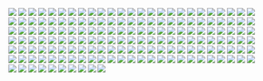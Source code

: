![](https://media0.giphy.com/media/wGMR0w1NMYv2qC84mw/giphy.webp?cid=ecf05e474gzxfy29c3dt31yiqw2fm2vl6mu7o1dv1v5enscx&ep=v1_gifs_related&rid=giphy.webp&ct=s)
![](https://media1.giphy.com/media/ZEUODEtQiUZWGg6IHR/200w.webp?cid=ecf05e470e0elcnuckn6k74ch45rxbhjrgj0yxp87qo3vbv1&ep=v1_stickers_search&rid=200w.webp&ct=s)
![](https://media0.giphy.com/media/IOaLEhOlGiuwDRqgul/200w.webp?cid=ecf05e470e0elcnuckn6k74ch45rxbhjrgj0yxp87qo3vbv1&ep=v1_stickers_search&rid=200w.webp&ct=s)
![](https://media1.giphy.com/media/9KBNKI4CWUzslejL2T/giphy.webp?cid=ecf05e47lpo4zxha8rvx9ps7pavbda6zhadjscyfajup9xhs&ep=v1_stickers_search&rid=giphy.webp&ct=s)
![](https://media4.giphy.com/media/WUlplcMpOCEmTGBtBW/200w.webp?cid=ecf05e47nsem6tfqceewsqzdrgjnkpydiz9d6si8y5u6z0uv&ep=v1_stickers_search&rid=200w.webp&ct=s)
![](https://media1.giphy.com/media/eexxDzCm3TeMGlouQI/200w.webp?cid=ecf05e47w63oy8l5vpum2foxrwuql2jl3pzfyoqbt501q02o&ep=v1_stickers_search&rid=200w.webp&ct=s)
![](https://media1.giphy.com/media/F73KLZL9eAfDcDQFAt/200w.webp?cid=ecf05e47w63oy8l5vpum2foxrwuql2jl3pzfyoqbt501q02o&ep=v1_stickers_search&rid=200w.webp&ct=s)
![](https://media1.giphy.com/media/SiaVw2Ad8G3dKbOKcp/200w.webp?cid=ecf05e47lpo4zxha8rvx9ps7pavbda6zhadjscyfajup9xhs&ep=v1_stickers_search&rid=200w.webp&ct=s)
![](https://media1.giphy.com/media/gW9OvfStaO5qwBRvhV/200w.webp?cid=ecf05e4765r13x5ljj86v210ol60fwldzxfp9locm1c2nqnz&ep=v1_stickers_search&rid=200w.webp&ct=s)
![](https://media1.giphy.com/media/ZdUKmdUvXeSXyWjCfQ/200.webp?cid=ecf05e4765r13x5ljj86v210ol60fwldzxfp9locm1c2nqnz&ep=v1_stickers_search&rid=200.webp&ct=s)
![](https://media2.giphy.com/media/6NQu9MFxZYljybaGYN/200.webp?cid=ecf05e4765r13x5ljj86v210ol60fwldzxfp9locm1c2nqnz&ep=v1_stickers_search&rid=200.webp&ct=s)
![](https://media3.giphy.com/media/F15tBeLvvrkBofvGAg/200w.webp?cid=ecf05e47b6y3vterigkntjv63nn83qijuw1z6432fgx9mtow&ep=v1_stickers_search&rid=200w.webp&ct=s)
![](https://media0.giphy.com/media/HisjVYd0P7dSHirYzZ/200w.webp?cid=ecf05e47mr39x6mzib4dm9c2h4pln8844205j9jcbeff2og0&ep=v1_stickers_search&rid=200w.webp&ct=s)
![](https://media3.giphy.com/media/bGgsc5mWoryfgKBx1u/200w.webp?cid=ecf05e470n34647m0zoud8p7qh3g5zbv3zl9tqs096vsw3is&ep=v1_gifs_search&rid=200w.webp&ct=g)
![](https://media2.giphy.com/media/3pHrwP0Lg9t8NqiLWY/200w.webp?cid=ecf05e47jq5rwwqhppbdnmjb2qmdjnlr76uo1scf6hthb753&ep=v1_gifs_search&rid=200w.webp&ct=g)
![](https://media1.giphy.com/media/Yfl7CS7vQqnebA69aH/200w.webp?cid=ecf05e47ofw18oalod62l56d66tkd9rm6x306r8398d3b2yl&ep=v1_gifs_search&rid=200w.webp&ct=g)
![](https://media4.giphy.com/media/11ZSwQNWba4YF2/giphy.webp?cid=ecf05e470n34647m0zoud8p7qh3g5zbv3zl9tqs096vsw3is&ep=v1_gifs_search&rid=giphy.webp&ct=g)
![](https://media1.giphy.com/media/RbDKaczqWovIugyJmW/200w.webp?cid=ecf05e470n34647m0zoud8p7qh3g5zbv3zl9tqs096vsw3is&ep=v1_gifs_search&rid=200w.webp&ct=g)
![](https://media0.giphy.com/media/2IudUHdI075HL02Pkk/200.webp?cid=ecf05e470n34647m0zoud8p7qh3g5zbv3zl9tqs096vsw3is&ep=v1_gifs_search&rid=200.webp&ct=g)
![](https://media0.giphy.com/media/ZDTbix65Me1YDNLDF3/200.webp?cid=ecf05e47twas2pjpvgd0lim9dwohkyhw75k9bs4ge2mf4boh&ep=v1_stickers_search&rid=200.webp&ct=ts)
![](https://media2.giphy.com/media/UQJlZ2OcaCA2RLfGiZ/giphy.webp?cid=ecf05e47twas2pjpvgd0lim9dwohkyhw75k9bs4ge2mf4boh&ep=v1_stickers_search&rid=giphy.webp&ct=s)
![](https://media3.giphy.com/media/xBTSwCTFkgfcdTjHMz/200w.webp?cid=ecf05e47twas2pjpvgd0lim9dwohkyhw75k9bs4ge2mf4boh&ep=v1_stickers_search&rid=200w.webp&ct=s)
![](https://media0.giphy.com/media/LMt9638dO8dftAjtco/200.webp?cid=ecf05e47twas2pjpvgd0lim9dwohkyhw75k9bs4ge2mf4boh&ep=v1_stickers_search&rid=200.webp&ct=s)
![](https://media4.giphy.com/media/4B1BTOMTi8b3OdPrzy/giphy.webp?cid=ecf05e47twas2pjpvgd0lim9dwohkyhw75k9bs4ge2mf4boh&ep=v1_stickers_search&rid=giphy.webp&ct=s)
![](https://media0.giphy.com/media/gFmkpNCar7TSoauRUs/200.webp?cid=ecf05e47twas2pjpvgd0lim9dwohkyhw75k9bs4ge2mf4boh&ep=v1_stickers_search&rid=200.webp&ct=s)
![](https://media2.giphy.com/media/5ZXA1Gb4uleV1nHVhF/200w.webp?cid=ecf05e47twas2pjpvgd0lim9dwohkyhw75k9bs4ge2mf4boh&ep=v1_stickers_search&rid=200w.webp&ct=s)
![](https://media0.giphy.com/media/KzJkzjggfGN5Py6nkT/200.webp?cid=ecf05e47twas2pjpvgd0lim9dwohkyhw75k9bs4ge2mf4boh&ep=v1_stickers_search&rid=200.webp&ct=s)
![](https://media3.giphy.com/media/zbMRZx113HKBkeCwrm/200w.webp?cid=ecf05e47twas2pjpvgd0lim9dwohkyhw75k9bs4ge2mf4boh&ep=v1_stickers_search&rid=200w.webp&ct=s)
![](https://media3.giphy.com/media/paTz7UZbPfTZFRYnnB/200w.webp?cid=ecf05e47twas2pjpvgd0lim9dwohkyhw75k9bs4ge2mf4boh&ep=v1_stickers_search&rid=200w.webp&ct=s)
![](https://media2.giphy.com/media/Ll22OhMLAlVDb8UQWe/giphy.webp?cid=ecf05e47z8k4hximfbjd941eieknill372z1sny5bo7babro&ep=v1_stickers_search&rid=giphy.webp&ct=s)
![](https://media4.giphy.com/media/x4unLoM3hApc2Cw5kO/200w.webp?cid=ecf05e47z8k4hximfbjd941eieknill372z1sny5bo7babro&ep=v1_stickers_search&rid=200w.webp&ct=s)
![](https://media3.giphy.com/media/4IbknOQGPwUnJj2c76/giphy.webp?cid=ecf05e47z8k4hximfbjd941eieknill372z1sny5bo7babro&ep=v1_stickers_search&rid=giphy.webp&ct=s)
![](https://media3.giphy.com/media/xTk9ZOk8WmSKQpFg1W/200w.webp?cid=ecf05e47z8k4hximfbjd941eieknill372z1sny5bo7babro&ep=v1_stickers_search&rid=200w.webp&ct=s)
![](https://media0.giphy.com/media/g5lEHIgdAWDfiaMk31/200w.webp?cid=ecf05e47z8k4hximfbjd941eieknill372z1sny5bo7babro&ep=v1_stickers_search&rid=200w.webp&ct=s)
![](https://media2.giphy.com/media/C4aIGJk8IIAzAWkiHS/200w.webp?cid=ecf05e4793bic25isvvth78zhki8mgfyv9q5pot0asvwe9a8&ep=v1_stickers_search&rid=200w.webp&ct=s)
![](https://media3.giphy.com/media/XMkRFxK153adUcGeFH/200w.webp?cid=ecf05e4793bic25isvvth78zhki8mgfyv9q5pot0asvwe9a8&ep=v1_stickers_search&rid=200w.webp&ct=s)
![](https://media2.giphy.com/media/VVOeS3aglQLSnVSOg9/200.webp?cid=ecf05e47sefmjqnlghfpi7ugbew576i8q6ue03jva3d56gh4&ep=v1_stickers_search&rid=200.webp&ct=s)
![](https://media2.giphy.com/media/LO95QQqSmnolIZTPrV/200w.webp?cid=ecf05e47sefmjqnlghfpi7ugbew576i8q6ue03jva3d56gh4&ep=v1_stickers_search&rid=200w.webp&ct=s)
![](https://media3.giphy.com/media/vLlpbDafjgHystuJ0a/200w.webp?cid=ecf05e47drcd5fevyo3wvymndxd43vowl586wz4wvlypycux&ep=v1_stickers_search&rid=200w.webp&ct=s)
![](https://media3.giphy.com/media/gLWLC3fjwG56p3H4uC/200w.webp?cid=ecf05e47drcd5fevyo3wvymndxd43vowl586wz4wvlypycux&ep=v1_stickers_search&rid=200w.webp&ct=s)
![](https://media4.giphy.com/media/0lfqHNZwWM1hOvJ9CX/200w.webp?cid=ecf05e474lmwntgnfkuwazy2e8r00o6q8ix70wbl8d8gxmkq&ep=v1_stickers_search&rid=200w.webp&ct=s)
![](https://media3.giphy.com/media/QmpllNeyriYf8mAz41/200w.webp?cid=ecf05e474lmwntgnfkuwazy2e8r00o6q8ix70wbl8d8gxmkq&ep=v1_stickers_search&rid=200w.webp&ct=s)
![](https://media4.giphy.com/media/CA7G0fe9xpb9Kblj7H/200w.webp?cid=ecf05e47rtz9v2derub76cu7prwinw0vecf0iy9hkh7jz04y&ep=v1_stickers_search&rid=200w.webp&ct=ts)
![](https://media2.giphy.com/media/7DILedCoTwhFQY6ed6/200.webp?cid=ecf05e47rtz9v2derub76cu7prwinw0vecf0iy9hkh7jz04y&ep=v1_stickers_search&rid=200.webp&ct=s)
![](https://media4.giphy.com/media/YuKbGGIYMXemhnub3q/200w.webp?cid=ecf05e47rtz9v2derub76cu7prwinw0vecf0iy9hkh7jz04y&ep=v1_stickers_search&rid=200w.webp&ct=s)
![](https://media3.giphy.com/media/E4kjYvAnTjh45ML3TO/200w.webp?cid=ecf05e47usb0hy7izoy7jdmz7rhm4a4w40abqlz4n57gf3sa&ep=v1_stickers_search&rid=200w.webp&ct=s)
![](https://media3.giphy.com/media/7VbylXpV9aM2wR0uxj/200w.webp?cid=ecf05e47yfosplv1910rxnz0luymstay0yj7sgems7s8gk4t&ep=v1_stickers_search&rid=200w.webp&ct=s)
![](https://media1.giphy.com/media/MunViQ5feR29sMFVfa/200w.webp?cid=ecf05e47yfosplv1910rxnz0luymstay0yj7sgems7s8gk4t&ep=v1_stickers_search&rid=200w.webp&ct=s)
![](https://media0.giphy.com/media/kdFc8fubgS31b8DsVu/giphy.webp?cid=ecf05e47yfosplv1910rxnz0luymstay0yj7sgems7s8gk4t&ep=v1_stickers_search&rid=giphy.webp&ct=s)
![](https://media0.giphy.com/media/GZu3NtMoA6Lp2alLKk/200w.webp?cid=ecf05e47yfosplv1910rxnz0luymstay0yj7sgems7s8gk4t&ep=v1_stickers_search&rid=200w.webp&ct=s)
![](https://media1.giphy.com/media/KJmbSTSyIzetubNgJ5/200w.webp?cid=ecf05e47yfosplv1910rxnz0luymstay0yj7sgems7s8gk4t&ep=v1_stickers_search&rid=200w.webp&ct=s)
![](https://media1.giphy.com/media/kH1DBkPNyZPOk0BxrM/100.webp?cid=ecf05e47zo6os1bt0s7p9lsf3q6vsab6fkvawa0l36kccn9a&ep=v1_stickers_search&rid=100.webp&ct=s)
![](https://media4.giphy.com/media/2zeji2UedvZzvIZ45N/200w.webp?cid=ecf05e47uu13fxqo3wqe3hbod0uomjb6bda1o8hjdj07gs4f&ep=v1_stickers_search&rid=200w.webp&ct=s)
![](https://media2.giphy.com/media/24FMS5ZlpMOjxxsqH8/200w.webp?cid=ecf05e47uu13fxqo3wqe3hbod0uomjb6bda1o8hjdj07gs4f&ep=v1_stickers_search&rid=200w.webp&ct=s)
![](https://media2.giphy.com/media/dUTSuyxOeuAa7DmzSc/200w.webp?cid=ecf05e47s4zmt4pi2efmdaazovmnnxex2f5z77cuddtm9u7j&ep=v1_stickers_search&rid=200w.webp&ct=s)
![](https://media3.giphy.com/media/Rpi9Hq3ujb73ory0Uc/200w.webp?cid=ecf05e47x7vorbrwkg9dmpjbv2k9yazyyif89y1ailg83t72&ep=v1_stickers_search&rid=200w.webp&ct=s)
![](https://media0.giphy.com/media/pabqDSlAbRMZsNCC2M/200w.webp?cid=ecf05e47x7vorbrwkg9dmpjbv2k9yazyyif89y1ailg83t72&ep=v1_stickers_search&rid=200w.webp&ct=s)
![](https://media1.giphy.com/media/QuDgW7dXQfCZiWVXD4/100.webp?cid=ecf05e47gmq0p2tkkbc9g4v3tewepsjoukejec2uiqsuuv6e&ep=v1_stickers_search&rid=100.webp&ct=s)
![](https://media1.giphy.com/media/qihyaAQzWpRgFRI3WJ/giphy.gif?cid=ecf05e47swbol68nqgfyi5kz2bqntm7jb1sldzj6l2qze485&ep=v1_stickers_search&rid=giphy.gif&ct=s)
![](https://media0.giphy.com/media/FnW8Nzqf3mimOfuBuf/200w.webp?cid=ecf05e479j44pk774mc71egtzbvb9iwlpj12zszg91tz2nfr&ep=v1_gifs_related&rid=200w.webp&ct=s)
![](https://media2.giphy.com/media/t0ORhxxSItjyhG25i2/200w.webp?cid=ecf05e479j44pk774mc71egtzbvb9iwlpj12zszg91tz2nfr&ep=v1_gifs_related&rid=200w.webp&ct=s)
![](https://media1.giphy.com/media/oQsST1CiKeXnekoA2D/200.webp?cid=ecf05e479j44pk774mc71egtzbvb9iwlpj12zszg91tz2nfr&ep=v1_gifs_related&rid=200.webp&ct=s)
![](https://media0.giphy.com/media/MFTsfZHvpdTPgVjgCm/100.webp?cid=ecf05e479j44pk774mc71egtzbvb9iwlpj12zszg91tz2nfr&ep=v1_gifs_related&rid=100.webp&ct=s)
![](https://media4.giphy.com/media/epXr3czjLhoU858ZZn/200w.webp?cid=ecf05e479j44pk774mc71egtzbvb9iwlpj12zszg91tz2nfr&ep=v1_gifs_related&rid=200w.webp&ct=s)
![](https://media0.giphy.com/media/REwoTTnB43hux7zbqy/200w.webp?cid=ecf05e479j44pk774mc71egtzbvb9iwlpj12zszg91tz2nfr&ep=v1_gifs_related&rid=200w.webp&ct=s)
![](https://media1.giphy.com/media/d5aVyDx4scdO3GUXDR/200w.webp?cid=ecf05e479j44pk774mc71egtzbvb9iwlpj12zszg91tz2nfr&ep=v1_gifs_related&rid=200w.webp&ct=s)
![](https://media4.giphy.com/media/FN214dCqdOXhCkiksr/200w.webp?cid=ecf05e47vgfud00maftc90r0d9uax5lygjvh8k1jvuonvy9n&ep=v1_gifs_related&rid=200w.webp&ct=s)
![](https://media2.giphy.com/media/1rhNS4sW7zGtQfNR6f/giphy.webp?cid=ecf05e476b5wf48xxqw9gc8jfydhd9sfr9or2qj4vknzewsi&ep=v1_gifs_related&rid=giphy.webp&ct=s)
![](https://media0.giphy.com/media/MPAh32Zz0QXiluv3aC/200w.webp?cid=ecf05e476b5wf48xxqw9gc8jfydhd9sfr9or2qj4vknzewsi&ep=v1_gifs_related&rid=200w.webp&ct=s)
![](https://media2.giphy.com/media/ShgLh7t3NqG2E67Q2m/200w.webp?cid=ecf05e476b5wf48xxqw9gc8jfydhd9sfr9or2qj4vknzewsi&ep=v1_gifs_related&rid=200w.webp&ct=s)
![](https://media0.giphy.com/media/xULW8l2gXuRPmsQe8U/200w.webp?cid=ecf05e472l44h8an66gp5fs0a6ae1lft0xje2ncd07jfxbv3&ep=v1_stickers_search&rid=200w.webp&ct=s)
![](https://media2.giphy.com/media/ksE9feSa2b4V2GYwY4/200w.webp?cid=ecf05e472l44h8an66gp5fs0a6ae1lft0xje2ncd07jfxbv3&ep=v1_stickers_search&rid=200w.webp&ct=ts)
![](https://media1.giphy.com/media/TyNiKSSbpMcoveJ75f/200w.webp?cid=ecf05e472l44h8an66gp5fs0a6ae1lft0xje2ncd07jfxbv3&ep=v1_stickers_search&rid=200w.webp&ct=s)
![](https://media0.giphy.com/media/GP1TJJSV4Ys1r64q2A/200w.webp?cid=ecf05e472l44h8an66gp5fs0a6ae1lft0xje2ncd07jfxbv3&ep=v1_stickers_search&rid=200w.webp&ct=s)
![](https://media0.giphy.com/media/tPjlmJzj9Z99vwF5dV/200w.webp?cid=ecf05e472l44h8an66gp5fs0a6ae1lft0xje2ncd07jfxbv3&ep=v1_stickers_search&rid=200w.webp&ct=s)
![](https://media0.giphy.com/media/3cnUC0vUGV3ZLktdtG/200w.webp?cid=ecf05e472l44h8an66gp5fs0a6ae1lft0xje2ncd07jfxbv3&ep=v1_stickers_search&rid=200w.webp&ct=s)
![](https://media1.giphy.com/media/wgvsRSZ2RNeG6HxfBN/giphy.webp?cid=ecf05e472l44h8an66gp5fs0a6ae1lft0xje2ncd07jfxbv3&ep=v1_stickers_search&rid=giphy.webp&ct=s)
![](https://media2.giphy.com/media/qwi7fF1bfJQMPlTZ43/200w.webp?cid=ecf05e472l44h8an66gp5fs0a6ae1lft0xje2ncd07jfxbv3&ep=v1_stickers_search&rid=200w.webp&ct=s)
![](https://media2.giphy.com/media/Y0uU6oq3hJ1Gu2Er1q/200w.webp?cid=ecf05e472l44h8an66gp5fs0a6ae1lft0xje2ncd07jfxbv3&ep=v1_stickers_search&rid=200w.webp&ct=s)
![](https://media0.giphy.com/media/ZBgCqq8BQJqMhUkpmL/200w.webp?cid=ecf05e472l44h8an66gp5fs0a6ae1lft0xje2ncd07jfxbv3&ep=v1_stickers_search&rid=200w.webp&ct=s)
![](https://media4.giphy.com/media/eg1bhkbPqMfKNS2run/200w.webp?cid=ecf05e472l44h8an66gp5fs0a6ae1lft0xje2ncd07jfxbv3&ep=v1_stickers_search&rid=200w.webp&ct=s)
![](https://media4.giphy.com/media/HvekzBaREHxlEwvlOS/giphy.webp?cid=ecf05e47ki48lerbgpb3hql9gfuv01sezfqpdn418q3vzxi3&ep=v1_stickers_search&rid=giphy.webp&ct=s)
![](https://media2.giphy.com/media/djVVCMKG71PKVNwCtF/200w.webp?cid=ecf05e47ki48lerbgpb3hql9gfuv01sezfqpdn418q3vzxi3&ep=v1_stickers_search&rid=200w.webp&ct=s)
![](https://media0.giphy.com/media/YqNeB9QpApbYg66YHP/200w.webp?cid=ecf05e47ki48lerbgpb3hql9gfuv01sezfqpdn418q3vzxi3&ep=v1_stickers_search&rid=200w.webp&ct=s)
![](https://media3.giphy.com/media/2kd0cs3k2hMFSOgKE7/200w.webp?cid=ecf05e47ki48lerbgpb3hql9gfuv01sezfqpdn418q3vzxi3&ep=v1_stickers_search&rid=200w.webp&ct=s)
![](https://media0.giphy.com/media/IavkxZWcA39abNZq55/200w.webp?cid=ecf05e47ki48lerbgpb3hql9gfuv01sezfqpdn418q3vzxi3&ep=v1_stickers_search&rid=200w.webp&ct=s)
![](https://media2.giphy.com/media/WU7V09A4nl2ZjtyDC1/200w.webp?cid=ecf05e47oso0sd79wkijlgtt6qz46voj88oaao4w5au1xdrb&ep=v1_stickers_search&rid=200w.webp&ct=s)
![](https://media2.giphy.com/media/XEUkQNOlmuq8Wv7FAc/200.webp?cid=ecf05e47oso0sd79wkijlgtt6qz46voj88oaao4w5au1xdrb&ep=v1_stickers_search&rid=200.webp&ct=s)
![](https://media1.giphy.com/media/Jqy5D7DFs0i5EPkWfV/200w.webp?cid=ecf05e47oso0sd79wkijlgtt6qz46voj88oaao4w5au1xdrb&ep=v1_stickers_search&rid=200w.webp&ct=s)
![](https://media3.giphy.com/media/3P9f2KDC2iJLnpVGlp/200w.webp?cid=ecf05e47oso0sd79wkijlgtt6qz46voj88oaao4w5au1xdrb&ep=v1_stickers_search&rid=200w.webp&ct=s)
![](https://media0.giphy.com/media/l6wZU4KU18Ldcp99GO/200.webp?cid=ecf05e4759de802nk92e9e7cz8eqlif3i30ig44j1r5cnoxm&ep=v1_stickers_search&rid=200.webp&ct=s)
![](https://media1.giphy.com/media/IgAYbKzxd8LL0Rzzb1/200.webp?cid=ecf05e47b37p1d35x0fkakct1car492xd06ov1cu5hejme2q&ep=v1_stickers_search&rid=200.webp&ct=s)
![](https://media2.giphy.com/media/J6WG3T6wVYTsd4RZOB/200w.webp?cid=ecf05e47b37p1d35x0fkakct1car492xd06ov1cu5hejme2q&ep=v1_stickers_search&rid=200w.webp&ct=s)
![](https://media0.giphy.com/media/mBkwXf3HrO99yQ0sw6/200w.webp?cid=ecf05e47rjby238flcjn6o9istjtk5vedphcqic1lbroizsh&ep=v1_stickers_search&rid=200w.webp&ct=s)
![](https://media0.giphy.com/media/KYh90pNGHTEEMryoqo/200w.webp?cid=ecf05e47ofvc0exsunzkp6nxbensfxhrryp51jd4rnjlmx4f&ep=v1_stickers_search&rid=200w.webp&ct=s)
![](https://media4.giphy.com/media/JSXlcb2U0czPcBHL2k/200w.webp?cid=ecf05e47b96wrk49iefv8lha3p2j1nii75uc36ju0hsomjin&ep=v1_gifs_search&rid=200w.webp&ct=g)
![](https://media4.giphy.com/media/kJ1iL1ZQIyibu/200.webp?cid=ecf05e47esxoj7q49ra9et915ribac42cytodii4e7anu7l6&ep=v1_gifs_search&rid=200.webp&ct=g)
![](https://media1.giphy.com/media/13HgwGsXF0aiGY/200w.webp?cid=ecf05e47esxoj7q49ra9et915ribac42cytodii4e7anu7l6&ep=v1_gifs_search&rid=200w.webp&ct=g)
![](https://media2.giphy.com/media/dl8b48ULQRjBkRcmZZ/200w.webp?cid=ecf05e47b96wrk49iefv8lha3p2j1nii75uc36ju0hsomjin&ep=v1_gifs_search&rid=200w.webp&ct=g)
![](https://media3.giphy.com/media/iGpHt2H22k1orjgT9b/200w.webp?cid=ecf05e47b96wrk49iefv8lha3p2j1nii75uc36ju0hsomjin&ep=v1_gifs_search&rid=200w.webp&ct=g)
![](https://media2.giphy.com/media/92KgrxwgebKs7eFkqr/200w.webp?cid=ecf05e47b96wrk49iefv8lha3p2j1nii75uc36ju0hsomjin&ep=v1_gifs_search&rid=200w.webp&ct=g)
![](https://media4.giphy.com/media/HwOmxUKFFNEwU/200w.webp?cid=ecf05e47maevki5firrix53mw4xx1fbuqayvfpz69ompmpzt&ep=v1_gifs_search&rid=200w.webp&ct=g)
![](https://media2.giphy.com/media/xni0PWO8GKtttaoa5R/200w.webp?cid=ecf05e47maevki5firrix53mw4xx1fbuqayvfpz69ompmpzt&ep=v1_gifs_search&rid=200w.webp&ct=g)
![](https://media1.giphy.com/media/XCyJsCbOeTBmEsHIss/200w.webp?cid=ecf05e47maevki5firrix53mw4xx1fbuqayvfpz69ompmpzt&ep=v1_gifs_search&rid=200w.webp&ct=g)
![](https://media4.giphy.com/media/JIX9t2j0ZTN9S/200w.webp?cid=ecf05e470ly5slaxbj10rn2v4u5ae5sbnfocp9umdugrybnm&ep=v1_gifs_search&rid=200w.webp&ct=g)
![](https://media0.giphy.com/media/o0vwzuFwCGAFO/200w.webp?cid=ecf05e470ly5slaxbj10rn2v4u5ae5sbnfocp9umdugrybnm&ep=v1_gifs_search&rid=200w.webp&ct=g)
![](https://media4.giphy.com/media/4UzW8S83pWoKs/200w.webp?cid=ecf05e470ly5slaxbj10rn2v4u5ae5sbnfocp9umdugrybnm&ep=v1_gifs_search&rid=200w.webp&ct=g)
![](https://media1.giphy.com/media/UFGj6EYw5JhMQ/200w.webp?cid=ecf05e47fbopcvq2ii5ja0hrbgaw5l0bz2rf81hii687vqcy&ep=v1_gifs_search&rid=200w.webp&ct=g)
![](https://media2.giphy.com/media/MF1kR4YmC2Z20/200.webp?cid=ecf05e470ly5slaxbj10rn2v4u5ae5sbnfocp9umdugrybnm&ep=v1_gifs_search&rid=200.webp&ct=g)
![](https://media2.giphy.com/media/D0EjguuQzYr9m/200w.webp?cid=ecf05e47fbopcvq2ii5ja0hrbgaw5l0bz2rf81hii687vqcy&ep=v1_gifs_search&rid=200w.webp&ct=g)
![](https://media1.giphy.com/media/6OrCT1jVbonHG/200w.webp?cid=ecf05e47fbopcvq2ii5ja0hrbgaw5l0bz2rf81hii687vqcy&ep=v1_gifs_search&rid=200w.webp&ct=g)
![](https://media4.giphy.com/media/2p1ng5ek9qIR8wzPn5/200w.webp?cid=ecf05e4713752js64468xhqqy97vv8b5vd8fau6yc5iehcly&ep=v1_gifs_search&rid=200w.webp&ct=g)
![](https://media2.giphy.com/media/3oEjHWbXcpeKhTktXi/200.webp?cid=ecf05e4713752js64468xhqqy97vv8b5vd8fau6yc5iehcly&ep=v1_gifs_search&rid=200.webp&ct=g)
![](https://media3.giphy.com/media/QNFhOolVeCzPQ2Mx85/200w.webp?cid=ecf05e4713752js64468xhqqy97vv8b5vd8fau6yc5iehcly&ep=v1_gifs_search&rid=200w.webp&ct=g)
![](https://media0.giphy.com/media/axnFGXT6MzvgY/200w.webp?cid=ecf05e474v428l9m7gjj42c09ddoidw18o930egaxmlugs2o&ep=v1_gifs_search&rid=200w.webp&ct=g)
![](https://media2.giphy.com/media/d31wIu3HgY048MKs/giphy.webp?cid=ecf05e47ko1h95vj0v4ossxbvg981nh7bs6qo0r194vkehkl&ep=v1_gifs_search&rid=giphy.webp&ct=g)
![](https://media4.giphy.com/media/3ov9jPkZMt2uO5KXgk/200w.webp?cid=ecf05e47ko1h95vj0v4ossxbvg981nh7bs6qo0r194vkehkl&ep=v1_gifs_search&rid=200w.webp&ct=g)
![](https://media4.giphy.com/media/lptIayuGHV9Utu3iTv/200w.webp?cid=ecf05e47ko1h95vj0v4ossxbvg981nh7bs6qo0r194vkehkl&ep=v1_gifs_search&rid=200w.webp&ct=g)
![](https://media1.giphy.com/media/L05HgB2h6qICDs5Sms/200w.webp?cid=ecf05e475u90gdhqbaqxko9m3atrl3by9dkmdyr6tiiokevc&ep=v1_stickers_search&rid=200w.webp&ct=s)
![](https://media2.giphy.com/media/zlcIBNopQj8Yx5QgpR/100.webp?cid=ecf05e475u90gdhqbaqxko9m3atrl3by9dkmdyr6tiiokevc&ep=v1_stickers_search&rid=100.webp&ct=s)
![](https://media1.giphy.com/media/VeZWC6V6kc6R8xJ8Ws/200w.webp?cid=ecf05e475u90gdhqbaqxko9m3atrl3by9dkmdyr6tiiokevc&ep=v1_stickers_search&rid=200w.webp&ct=s)
![](https://media1.giphy.com/media/grNkIEN4dkiMXFLIE9/100.webp?cid=ecf05e475u90gdhqbaqxko9m3atrl3by9dkmdyr6tiiokevc&ep=v1_stickers_search&rid=100.webp&ct=s)
![](https://media0.giphy.com/media/at7KuCyJ2kf8e8qpdF/200w.webp?cid=ecf05e475u90gdhqbaqxko9m3atrl3by9dkmdyr6tiiokevc&ep=v1_stickers_search&rid=200w.webp&ct=s)
![](https://media0.giphy.com/media/c0zkSQI1l5kMevQPQA/200w.webp?cid=ecf05e475u90gdhqbaqxko9m3atrl3by9dkmdyr6tiiokevc&ep=v1_stickers_search&rid=200w.webp&ct=s)
![](https://media1.giphy.com/media/UrEfC5EKRp4eQZdLSS/200w.webp?cid=ecf05e475u90gdhqbaqxko9m3atrl3by9dkmdyr6tiiokevc&ep=v1_stickers_search&rid=200w.webp&ct=s)
![](https://media0.giphy.com/media/PkMDFz6Lq7Bg1lXOGJ/giphy.webp?cid=ecf05e47lpjj95bmc4nev9t5cmsyixawrl3hxo1240ke33es&ep=v1_stickers_search&rid=giphy.webp&ct=s)
![](https://media2.giphy.com/media/JY5dig6xQ9S7u/200.webp?cid=ecf05e47idybjmr58whj7ol49y3edx4abe0lbexin0su92cu&ep=v1_stickers_search&rid=200.webp&ct=s)
![](https://media0.giphy.com/media/BXjqytvu9bKzCUHdzz/200w.webp?cid=ecf05e47idybjmr58whj7ol49y3edx4abe0lbexin0su92cu&ep=v1_stickers_search&rid=200w.webp&ct=s)
![](https://media4.giphy.com/media/2EmNcY9uJ7I373VM2s/200w.webp?cid=ecf05e47idybjmr58whj7ol49y3edx4abe0lbexin0su92cu&ep=v1_stickers_search&rid=200w.webp&ct=s)
![](https://media2.giphy.com/media/VeTIkcoBeync63rDWy/giphy.webp?cid=ecf05e47idybjmr58whj7ol49y3edx4abe0lbexin0su92cu&ep=v1_stickers_search&rid=giphy.webp&ct=s)
![](https://media1.giphy.com/media/xRvMWkuZt2ChfdtdUv/200.webp?cid=ecf05e47idybjmr58whj7ol49y3edx4abe0lbexin0su92cu&ep=v1_stickers_search&rid=200.webp&ct=s)
![](https://media2.giphy.com/media/mg2g4BWGkFHqt3plB5/200.webp?cid=ecf05e47idybjmr58whj7ol49y3edx4abe0lbexin0su92cu&ep=v1_stickers_search&rid=200.webp&ct=s)
![](https://media1.giphy.com/media/mTs11L9uuyGiI/200.webp?cid=ecf05e47idybjmr58whj7ol49y3edx4abe0lbexin0su92cu&ep=v1_stickers_search&rid=200.webp&ct=s)
![](https://media2.giphy.com/media/C1GAgvaNL7JgGA6NH4/giphy.webp?cid=ecf05e47ihde48o0z9marvhdo0z2brd33yh83o35l32ylhx0&ep=v1_stickers_search&rid=giphy.webp&ct=s)
![](https://media3.giphy.com/media/ec9bGkgjnLFDpby9Cs/200w.webp?cid=ecf05e47ihde48o0z9marvhdo0z2brd33yh83o35l32ylhx0&ep=v1_stickers_search&rid=200w.webp&ct=s)
![](https://media0.giphy.com/media/SA0A5vFffzHP21kzB0/200.webp?cid=ecf05e47ihde48o0z9marvhdo0z2brd33yh83o35l32ylhx0&ep=v1_stickers_search&rid=200.webp&ct=s)
![](https://media0.giphy.com/media/3o7btQsAmnM8kDdXr2/200w.webp?cid=ecf05e47ihde48o0z9marvhdo0z2brd33yh83o35l32ylhx0&ep=v1_stickers_search&rid=200w.webp&ct=s)
![](https://media2.giphy.com/media/Js8PweMENlNaUHzRf3/200w.webp?cid=ecf05e47ihde48o0z9marvhdo0z2brd33yh83o35l32ylhx0&ep=v1_stickers_search&rid=200w.webp&ct=s)
![](https://media1.giphy.com/media/MB75OzWrpUMOWfBHg0/200w.webp?cid=ecf05e47ihde48o0z9marvhdo0z2brd33yh83o35l32ylhx0&ep=v1_stickers_search&rid=200w.webp&ct=s)
![](https://media1.giphy.com/media/UJ5j6uDuSXRkCLIm01/200w.webp?cid=ecf05e475aqkvdrp05axun2mfvphu0j21tposu7ua7jjf3u9&ep=v1_stickers_search&rid=200w.webp&ct=s)
![](https://media3.giphy.com/media/SpFEOOfuHBcyrEIkuC/200w.webp?cid=ecf05e475aqkvdrp05axun2mfvphu0j21tposu7ua7jjf3u9&ep=v1_stickers_search&rid=200w.webp&ct=s)
![](https://media1.giphy.com/media/AGiz3AcNwktLaFwWu8/200w.webp?cid=ecf05e475aqkvdrp05axun2mfvphu0j21tposu7ua7jjf3u9&ep=v1_stickers_search&rid=200w.webp&ct=s)
![](https://media0.giphy.com/media/Hm3f7pxGEATU9SpDL6/giphy.webp?cid=ecf05e475aqkvdrp05axun2mfvphu0j21tposu7ua7jjf3u9&ep=v1_stickers_search&rid=giphy.webp&ct=s)
![](https://media2.giphy.com/media/xUohy5JZlPNOyvK9aN/200.webp?cid=ecf05e475aqkvdrp05axun2mfvphu0j21tposu7ua7jjf3u9&ep=v1_stickers_search&rid=200.webp&ct=s)
![](https://media0.giphy.com/media/oAFamVKu6Ui5NWqexs/200w.webp?cid=ecf05e47m6s76l6q8tvtsy7y31w0qicn99frwdje1uilve1v&ep=v1_stickers_search&rid=200w.webp&ct=s)
![](https://media0.giphy.com/media/RY99OJn3jhfUFiT0uY/200w.webp?cid=ecf05e47m6s76l6q8tvtsy7y31w0qicn99frwdje1uilve1v&ep=v1_stickers_search&rid=200w.webp&ct=s)
![](https://media4.giphy.com/media/ge8V1m6LFNyBg9sIHV/giphy.webp?cid=ecf05e47dd85t6yc07xhxn1isg5j6srbtsj61l9z9gywfna1&ep=v1_stickers_search&rid=giphy.webp&ct=s)
![](https://media3.giphy.com/media/vCUjNFrZOW7kjl9fEO/giphy.webp?cid=ecf05e478ru07yfws4xj26tzfpigk34d9q3gncchfi3i2yky&ep=v1_stickers_search&rid=giphy.webp&ct=s)
![](https://media2.giphy.com/media/495NFvh8Vme0O6z32y/200.webp?cid=ecf05e47cs3vc8lenqp6sgy5oan4a3rxth5a7aqkfrm4behv&ep=v1_stickers_search&rid=200.webp&ct=s)
![](https://media3.giphy.com/media/qxRMbqPKaXbUYB28Eu/200w.webp?cid=ecf05e47cs3vc8lenqp6sgy5oan4a3rxth5a7aqkfrm4behv&ep=v1_stickers_search&rid=200w.webp&ct=s)
![](https://media4.giphy.com/media/fsDJZZhUkx7pm58ByZ/200w.webp?cid=ecf05e47ik8co0xxasnvw6frwk9nvqctf2lvfiwy5bgx8rlq&ep=v1_stickers_search&rid=200w.webp&ct=s)
![](https://media2.giphy.com/media/d0oq03m3EtH6Pdx39V/200w.webp?cid=ecf05e47ik8co0xxasnvw6frwk9nvqctf2lvfiwy5bgx8rlq&ep=v1_stickers_search&rid=200w.webp&ct=s)
![](https://media2.giphy.com/media/8w3pIfOgq72Aasyhle/200w.webp?cid=ecf05e47ok1nce12hqnayw9vy8s13czrue5exnhv5uezv1i2&ep=v1_stickers_search&rid=200w.webp&ct=s)
![](https://media1.giphy.com/media/fVc6G5zbFwxo2YGXIP/giphy.webp?cid=ecf05e47ok1nce12hqnayw9vy8s13czrue5exnhv5uezv1i2&ep=v1_stickers_search&rid=giphy.webp&ct=s)
![](https://media0.giphy.com/media/GLCPAL5WZksLE8FGww/200w.webp?cid=ecf05e47uuxbqx5473i4nyocaxq5cwtpy6xqoeugjd8dw8a0&ep=v1_stickers_search&rid=200w.webp&ct=s)
![](https://media1.giphy.com/media/ZyUuSJPi5OHFgjv3q7/giphy.webp?cid=ecf05e47dm9rhw2l93lb6damry9w5p203naniaghdnrgqgv0&ep=v1_stickers_search&rid=giphy.webp&ct=s)
![](https://media1.giphy.com/media/cMVpsAFCpe4tz02iQy/giphy.webp?cid=ecf05e47dm9rhw2l93lb6damry9w5p203naniaghdnrgqgv0&ep=v1_stickers_search&rid=giphy.webp&ct=s)
![](https://media2.giphy.com/media/hwGqvNas9DT74SYrbb/giphy.webp?cid=ecf05e47jy6367t4acbcyk49sacvln9okzv6agx29f1t2nm8&ep=v1_stickers_search&rid=giphy.webp&ct=s)
![](https://media3.giphy.com/media/20H91B0AdnTHFzDYns/giphy.webp?cid=ecf05e47r32lvcg4urqivd4odj5xpdysltmwnr13rpl056y1&ep=v1_stickers_search&rid=giphy.webp&ct=s)
![](https://media4.giphy.com/media/aOs1yaO11jOubyHRcj/200w.webp?cid=ecf05e47lxvgiyf2fs8fgyrq4hxznn2erwicljyyg9ifcsdx&ep=v1_stickers_search&rid=200w.webp&ct=s)
![]()
![]()
![]()
![]()
![]()
![]()
![]()
![]()
![]()
![]()
![]()
![]()
![]()
![]()
![]()
![]()
![]()
![]()
![]()
![]()
![]()
![]()
![]()
![]()
![]()
![]()
![]()
![]()
![]()

